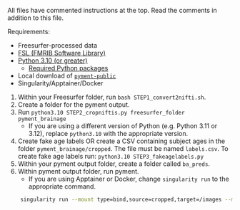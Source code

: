 All files have commented instructions at the top. Read the comments in addition to this file.

Requirements:
- Freesurfer-processed data
- [FSL (FMRIB Software Library)](https://fsl.fmrib.ox.ac.uk/fsl/fslwiki/) 
- [Python 3.10 (or greater)](https://www.python.org/)
    - [Required Python packages](https://github.com/estenhl/pyment-public/blob/main/requirements.txt)
- Local download of [`pyment-public`](https://github.com/estenhl/pyment-public)
- Singularity/Apptainer/Docker

1. Within your Freesurfer folder, run `bash STEP1_convert2nifti.sh`.
2. Create a folder for the pyment output. 
3. Run `python3.10 STEP2_cropniftis.py freesurfer_folder pyment_brainage`
    + If you are using a different version of Python (e.g. Python 3.11 or 3.12), replace `python3.10` with the appropriate version.
4. Create fake age labels OR create a CSV containing subject ages in the folder `pyment_brainage/cropped`. The file must be named `labels.csv`. To create fake age labels run: `python3.10 STEP3_fakeagelabels.py`
5. Within your pyment output folder, create a folder called `ba_preds`.
6. Within pyment output folder, run pyment.
    + If you are using Apptainer or Docker, change `singularity run` to the appropriate command.
```bash
    singularity run --mount type=bind,source=cropped,target=/images --mount type=bind,source=ba_preds,target=/predictions docker://estenhl/sfcn-reg-predict-brain-age
```

